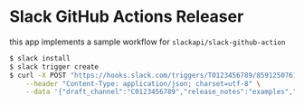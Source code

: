 # Slack GitHub Actions Releaser

this app implements a sample workflow for `slackapi/slack-github-action`

```sh
$ slack install
$ slack trigger create
$ curl -X POST "https://hooks.slack.com/triggers/T0123456789/8591250761076/3eafdb8bac2ee3a79693e7dd68959e77" \
    --header "Content-Type: application/json; charset=utf-8" \
    --data '{"draft_channel":"C0123456789","release_notes":"examples","release_repository":"zimeg/slacks","release_version":"tbd"}'
```
